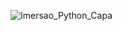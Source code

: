 ![Imersao_Python_Capa](https://media.licdn.com/dms/image/D4D10AQGhgv8uSTgCOg/image-shrink_800/0/1709533183814/Arte4_Imerso_Python__1080x1920_V1png?e=2147483647&v=beta&t=1C-nctA8vmMBEt9663c-XRDo366b9YZinJ-iqhvgh20)

